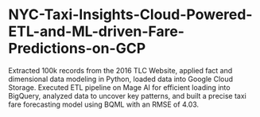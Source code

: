 # NYC-Taxi-Insights-Cloud-Powered-ETL-and-ML-driven-Fare-Predictions-on-GCP
Extracted 100k records from the 2016 TLC Website, applied fact and dimensional data modeling in Python, loaded data into Google Cloud Storage. Executed ETL pipeline on Mage AI for efficient loading into BigQuery, analyzed data to uncover key patterns, and built a precise taxi fare forecasting model using BQML with an RMSE of 4.03.
